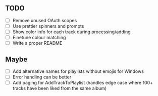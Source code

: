 ## TODO
- [ ] Remove unused OAuth scopes
- [ ] Use prettier spinners and prompts
- [ ] Show color info for each track during processing/adding
- [ ] Finetune colour matching
- [ ] Write a proper README

## Maybe
- [ ] Add alternative names for playlists without emojis for Windows
- [ ] Error handling can be better
- [ ] Add paging for AddTrackToPlaylist (handles edge case where 100+ tracks have been liked from the same album)